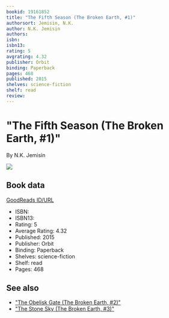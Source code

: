 ```yaml
---
bookid: 19161852
title: "The Fifth Season (The Broken Earth, #1)"
authorsort: Jemisin, N.K.
author: N.K. Jemisin
authors: 
isbn: 
isbn13: 
rating: 5
avgrating: 4.32
publisher: Orbit
binding: Paperback
pages: 468
published: 2015
shelves: science-fiction
shelf: read
review: 
---
```


# "The Fifth Season (The Broken Earth, #1)"

By N.K. Jemisin

![](../../1386803701l/19161852.jpg)

## Book data

[GoodReads ID/URL](https://www.goodreads.com/book/show/19161852)

- ISBN: 
- ISBN13: 
- Rating: 5
- Average Rating: 4.32
- Published: 2015
- Publisher: Orbit
- Binding: Paperback
- Shelves: science-fiction
- Shelf: read
- Pages: 468


## See also

- ["The Obelisk Gate (The Broken Earth, #2)"](The_Obelisk_Gate_The_Broken_Earth__2.md)
- ["The Stone Sky (The Broken Earth, #3)"](The_Stone_Sky_The_Broken_Earth__3.md)
